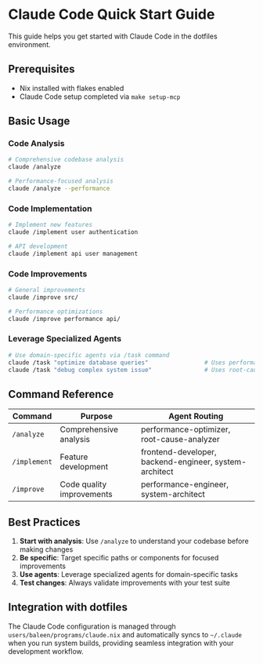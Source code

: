 # Claude Code Quick Start Guide

This guide helps you get started with Claude Code in the dotfiles environment.

## Prerequisites

- Nix installed with flakes enabled
- Claude Code setup completed via `make setup-mcp`

## Basic Usage

### Code Analysis

```bash
# Comprehensive codebase analysis
claude /analyze

# Performance-focused analysis
claude /analyze --performance
```

### Code Implementation

```bash
# Implement new features
claude /implement user authentication

# API development
claude /implement api user management
```

### Code Improvements

```bash
# General improvements
claude /improve src/

# Performance optimizations
claude /improve performance api/
```

### Leverage Specialized Agents

```bash
# Use domain-specific agents via /task command
claude /task "optimize database queries"                # Uses performance-optimizer
claude /task "debug complex system issue"               # Uses root-cause-analyzer
```

## Command Reference

| Command      | Purpose                   | Agent Routing                                          |
| ------------ | ------------------------- | ------------------------------------------------------ |
| `/analyze`   | Comprehensive analysis    | performance-optimizer, root-cause-analyzer             |
| `/implement` | Feature development       | frontend-developer, backend-engineer, system-architect |
| `/improve`   | Code quality improvements | performance-engineer, system-architect                 |

## Best Practices

1. **Start with analysis**: Use `/analyze` to understand your codebase before making changes
2. **Be specific**: Target specific paths or components for focused improvements
3. **Use agents**: Leverage specialized agents for domain-specific tasks
4. **Test changes**: Always validate improvements with your test suite

## Integration with dotfiles

The Claude Code configuration is managed through `users/baleen/programs/claude.nix` and automatically syncs to `~/.claude` when you run system builds, providing seamless integration with your development workflow.
